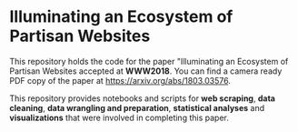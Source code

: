 # Illuminating an Ecosystem of Partisan Websites

This repository holds the code for the paper "Illuminating an Ecosystem of Partisan Websites accepted at **WWW2018**.
You can find a camera ready PDF copy of the paper at https://arxiv.org/abs/1803.03576.

This repository provides notebooks and scripts for **web scraping**, **data cleaning**, **data wrangling and preparation**, 
**statistical analyses** and **visualizations** that were involved in completing this paper.
